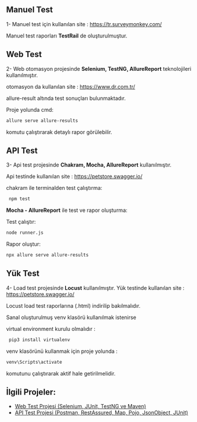 ## Manuel Test
1- Manuel test için kullanılan site : https://tr.surveymonkey.com/

Manuel test raporları **TestRail** de oluşturulmuştur.

## Web Test
2- Web otomasyon projesinde **Selenium, TestNG, AllureReport** teknolojileri kullanılmıştır.

otomasyon da kullanılan site : https://www.dr.com.tr/

allure-result altında test sonuçları bulunmaktadır.

Proje yolunda cmd:
```sh
allure serve allure-results
```

komutu çalıştırarak detaylı rapor görülebilir.

## API Test
3- Api test projesinde **Chakram, Mocha, AllureReport** kullanılmıştır. 

Api testinde kullanılan site : https://petstore.swagger.io/

chakram ile terminalden test çalıştırma:
```sh 
 npm test
 ```

**Mocha - AllureReport** ile test ve rapor oluşturma:

Test çalıştır: 
```sh 
node runner.js
```

Rapor oluştur: 
```sh
npx allure serve allure-results
```

## Yük Test
4- Load test projesinde **Locust** kullanılmıştır.
Yük testinde kullanılan site : https://petstore.swagger.io/

Locust load test raporlarına (.html) indirilip bakılmalıdır.

Sanal oluşturulmuş venv klasörü kullanılmak istenirse

virtual environment kurulu olmalıdır :
```sh
 pip3 install virtualenv
```

venv klasörünü kullanmak için proje yolunda :
```sh 
venv\Scripts\activate
```

komutunu çalıştırarak aktif hale getirilmelidir.

## İlgili Projeler:

- [Web Test Projesi (Selenium, JUnit, TestNG ve Maven)](https://github.com/havva-nur-ezginci/Java_Test_Projects/tree/master/com.MavenSelenium/src/test/java)
- [API Test Projesi (Postman, RestAssured, Map, Pojo, JsonObject, JUnit)](https://github.com/havva-nur-ezginci/Java_Test_Projects/tree/master/API_Testing/src/test/java)

